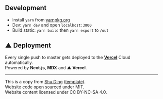 ## Development

- Install `yarn` from [yarnpkg.org](https://yarnpkg.org)
- Dev: `yarn dev` and open `localhost:3000`
- Build static: `yarn build` then `yarn export` to `/out`

## ▲ Deployment

Every single push to master gets deployed to the **[Vercel](https://vercel.com)** Cloud automatically.  
Powered by **Next.js**, **MDX** and **▲ Vercel**.

---

This is a copy from [Shu Ding](https://github.com/shuding/blog) ([template](https://github.com/shuding/blog-template)).  
Website code open sourced under MIT.  
Website content licensed under CC BY-NC-SA 4.0.
